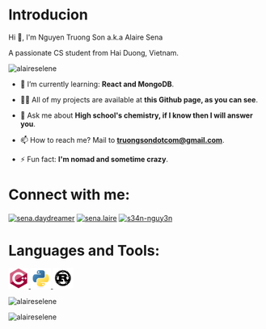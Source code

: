 # Introducion
Hi 👋, I'm Nguyen Truong Son a.k.a Alaire Sena

A passionate CS student from Hai Duong, Vietnam.

<p align="left"> <img src="https://komarev.com/ghpvc/?username=alaireselene&label=Profile%20views&color=0e75b6&style=flat" alt="alaireselene" /> </p>

- 🌱 I’m currently learning: **React and MongoDB**.

- 👨‍💻 All of my projects are available at **this Github page, as you can see**.

- 💬 Ask me about **High school's chemistry, if I know then I will answer you**.

- 📫 How to reach me? Mail to **truongsondotcom@gmail.com**.

- ⚡ Fun fact: **I'm nomad and sometime crazy**.

# Connect with me:
<p>
<a href="https://fb.com/sena.daydreamer" target="blank"><img align="center" src="https://raw.githubusercontent.com/rahuldkjain/github-profile-readme-generator/master/src/images/icons/Social/facebook.svg" alt="sena.daydreamer" height="30" width="40" /></a>
<a href="https://instagram.com/sena.alaire" target="blank"><img align="center" src="https://raw.githubusercontent.com/rahuldkjain/github-profile-readme-generator/master/src/images/icons/Social/instagram.svg" alt="sena.laire" height="30" width="40" /></a>
<a href="https://codeforces.com/profile/s34n-nguy3n" target="blank"><img align="center" src="https://raw.githubusercontent.com/rahuldkjain/github-profile-readme-generator/master/src/images/icons/Social/codeforces.svg" alt="s34n-nguy3n" height="30" width="40" /></a>
</p>

# Languages and Tools:
<p> <a href="https://www.w3schools.com/cpp/" target="_blank" rel="noreferrer"> <img src="https://raw.githubusercontent.com/devicons/devicon/master/icons/cplusplus/cplusplus-original.svg" alt="cplusplus" width="40" height="40"/> </a> <a href="https://www.python.org" target="_blank" rel="noreferrer"> <img src="https://raw.githubusercontent.com/devicons/devicon/master/icons/python/python-original.svg" alt="python" width="40" height="40"/> </a> <a href="https://www.rust-lang.org" target="_blank" rel="noreferrer"> <img src="https://raw.githubusercontent.com/devicons/devicon/master/icons/rust/rust-plain.svg" alt="rust" width="40" height="40"/> </a> </p>

<p><img src="https://github-readme-stats.vercel.app/api/top-langs?username=alaireselene&show_icons=true&locale=en&layout=compact" alt="alaireselene" /></p>

<p><img src="https://github-readme-stats.vercel.app/api?username=alaireselene&show_icons=true&locale=en" alt="alaireselene" /></p>
